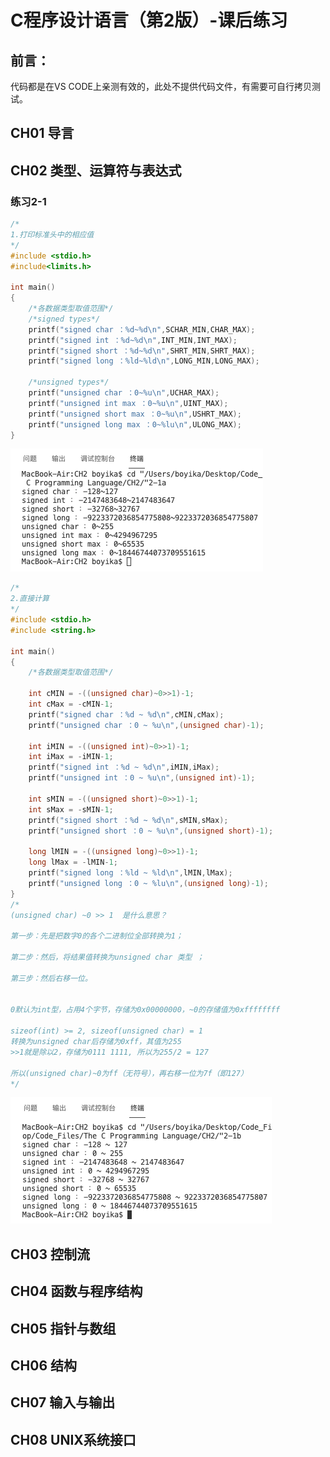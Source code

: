 # C程序设计语言（第2版）-课后练习

## 前言：

代码都是在VS CODE上亲测有效的，此处不提供代码文件，有需要可自行拷贝测试。

## CH01 导言



## CH02 类型、运算符与表达式

### 练习2-1

```c
/*
1.打印标准头中的相应值
*/
#include <stdio.h>
#include<limits.h>

int main()
{
    /*各数据类型取值范围*/
    /*signed types*/
    printf("signed char ：%d~%d\n",SCHAR_MIN,CHAR_MAX);
    printf("signed int ：%d~%d\n",INT_MIN,INT_MAX);
    printf("signed short ：%d~%d\n",SHRT_MIN,SHRT_MAX);
    printf("signed long ：%ld~%ld\n",LONG_MIN,LONG_MAX);

    /*unsigned types*/
    printf("unsigned char ：0~%u\n",UCHAR_MAX);
    printf("unsigned int max ：0~%u\n",UINT_MAX);
    printf("unsigned short max ：0~%u\n",USHRT_MAX);
    printf("unsigned long max ：0~%lu\n",ULONG_MAX);
}
```

![](Git_pic/%E6%95%B0%E6%8D%AE%E5%8F%96%E5%80%BC%E8%8C%83%E5%9B%B4a.png)

```c
/*
2.直接计算
*/
#include <stdio.h>
#include <string.h>

int main()
{
    /*各数据类型取值范围*/
    
    int cMIN = -((unsigned char)~0>>1)-1;
    int cMax = -cMIN-1;
    printf("signed char ：%d ~ %d\n",cMIN,cMax);
    printf("unsigned char ：0 ~ %u\n",(unsigned char)-1);

    int iMIN = -((unsigned int)~0>>1)-1;
    int iMax = -iMIN-1;
    printf("signed int ：%d ~ %d\n",iMIN,iMax);
    printf("unsigned int ：0 ~ %u\n",(unsigned int)-1);

    int sMIN = -((unsigned short)~0>>1)-1;
    int sMax = -sMIN-1;
    printf("signed short ：%d ~ %d\n",sMIN,sMax);
    printf("unsigned short ：0 ~ %u\n",(unsigned short)-1);

    long lMIN = -((unsigned long)~0>>1)-1;
    long lMax = -lMIN-1;
    printf("signed long ：%ld ~ %ld\n",lMIN,lMax);
    printf("unsigned long ：0 ~ %lu\n",(unsigned long)-1); 
}
/*
(unsigned char) ~0 >> 1  是什么意思？

第一步：先是把数字0的各个二进制位全部转换为1；

第二步：然后，将结果值转换为unsigned char 类型 ；

第三步：然后右移一位。             


0默认为int型，占用4个字节，存储为0x00000000，~0的存储值为0xffffffff

sizeof(int) >= 2, sizeof(unsigned char) = 1
转换为unsigned char后存储为0xff，其值为255
>>1就是除以2，存储为0111 1111, 所以为255/2 = 127

所以(unsigned char)~0为ff（无符号），再右移一位为7f（即127）
*/
```

![](Git_pic/%E6%95%B0%E6%8D%AE%E5%8F%96%E5%80%BC%E8%8C%83%E5%9B%B4b.png)



## CH03 控制流





## CH04 函数与程序结构



## CH05 指针与数组



## CH06 结构



## CH07 输入与输出



## CH08 UNIX系统接口



